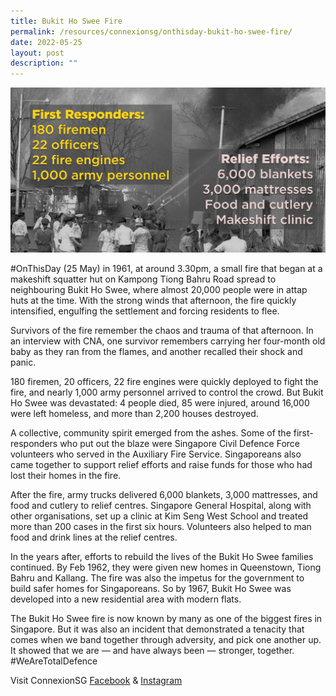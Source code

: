 ```yaml
---
title: Bukit Ho Swee Fire
permalink: /resources/connexionsg/onthisday-bukit-ho-swee-fire/
date: 2022-05-25
layout: post
description: ""
---
```

![](/images/connexionsg/2022/bukit%20ho%20swee%20fire.png)

#OnThisDay (25 May) in 1961, at around 3.30pm, a small fire that began at a makeshift squatter hut on Kampong Tiong Bahru Road spread to neighbouring Bukit Ho Swee, where almost 20,000 people were in attap huts at the time. With the strong winds that afternoon, the fire quickly intensified, engulfing the settlement and forcing residents to flee.

Survivors of the fire remember the chaos and trauma of that afternoon. In an interview with CNA, one survivor remembers carrying her four-month old baby as they ran from the flames, and another recalled their shock and panic.

180 firemen, 20 officers, 22 fire engines were quickly deployed to fight the fire, and nearly 1,000 army personnel arrived to control the crowd. But Bukit Ho Swee was devastated: 4 people died, 85 were injured, around 16,000 were left homeless, and more than 2,200 houses destroyed.

A collective, community spirit emerged from the ashes. Some of the first-responders who put out the blaze were Singapore Civil Defence Force volunteers who served in the Auxiliary Fire Service. Singaporeans also came together to support relief efforts and raise funds for those who had lost their homes in the fire.

After the fire, army trucks delivered 6,000 blankets, 3,000 mattresses, and food and cutlery to relief centres. Singapore General Hospital, along with other organisations, set up a clinic at Kim Seng West School and treated more than 200 cases in the first six hours. Volunteers also helped to man food and drink lines at the relief centres.

In the years after, efforts to rebuild the lives of the Bukit Ho Swee families continued. By Feb 1962, they were given new homes in Queenstown, Tiong Bahru and Kallang. The fire was also the impetus for the government to build safer homes for Singaporeans. So by 1967, Bukit Ho Swee was developed into a new residential area with modern flats.

The Bukit Ho Swee fire is now known by many as one of the biggest fires in Singapore. But it was also an incident that demonstrated a tenacity that comes when we band together through adversity, and pick one another up. It showed that we are — and have always been — stronger, together. #WeAreTotalDefence


Visit ConnexionSG [Facebook](https://www.facebook.com/ConnexionSG) & [Instagram](https://www.instagram.com/connexionsg/)
